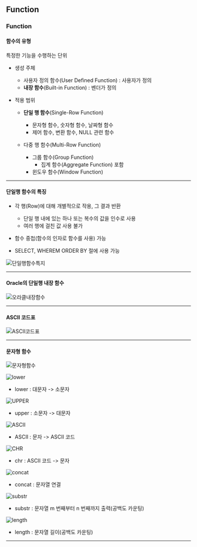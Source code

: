 ## Function
### Function
#### 함수의 유형
특정한 기능을 수행하는 단위

- 생성 주체
  - 사용자 정의 함수(User Defined Function) : 사용자가 정의
  - **내장 함수**(Built-in Function) : 벤더가 정의

    
- 적용 범위
  - **단일 행 함수**(Single-Row Function)
    - 문자형 함수, 숫자형 함수, 날짜형 함수
    - 제어 함수, 변환 함수, NULL 관련 함수
 
  - 다중 행 함수(Multi-Row Function)
    - 그룹 함수(Group Function)
      - 집계 함수(Aggregate Function) 포함
    - 윈도우 함수(Window Function)


---

#### 단일행 함수의 특징
- 각 행(Row)에 대해 개별적으로 작용, 그 결과 반환
  - 단일 행 내에 있는 하나 또는 복수의 값을 인수로 사용
  - 여러 행에 걸친 값 사용 불가

- 함수 중첩(함수의 인자로 함수를 사용) 가능

- SELECT, WHEREM ORDER BY 절에 사용 가능

![단일행함수특지](https://github.com/silverywaves/IT_ACADEMY/assets/155939946/4d8f74e6-5739-4822-aeab-420634772b9b)



---

#### Oracle의 단일행 내장 함수

![오라클내장함수](https://github.com/silverywaves/IT_ACADEMY/assets/155939946/2f352ee3-7ee9-4568-8195-6d629c3f945b)


---

#### ASCII 코드표

![ASCII코드표](https://github.com/silverywaves/IT_ACADEMY/assets/155939946/dd906ba3-238d-490c-8c65-9cfeed6b66af)


---

#### 문자형 함수

![문자형함수](https://github.com/silverywaves/IT_ACADEMY/assets/155939946/9c501bd2-ef00-4df5-9b51-ba40569e2c44)


![lower](https://github.com/silverywaves/IT_ACADEMY/assets/155939946/278103f9-7721-4c94-88e9-c9986e73fe46)

- lower : 대문자 -> 소문자


![UPPER](https://github.com/silverywaves/IT_ACADEMY/assets/155939946/956ebe93-06c4-42ae-a1ed-dd6510ab51d5)

- upper : 소문자 -> 대문자

![ASCII](https://github.com/silverywaves/IT_ACADEMY/assets/155939946/c52101c2-f671-4a6b-aa9f-de640bd4ce81)


- ASCII : 문자 -> ASCII 코드
  

![CHR](https://github.com/silverywaves/IT_ACADEMY/assets/155939946/a8b9c506-afc2-4c12-8b96-ba50a17c8ad5)

- chr : ASCII 코드 -> 문자


![concat](https://github.com/silverywaves/IT_ACADEMY/assets/155939946/bf28a42c-421d-4203-8b88-2d5ea196430a)


- concat  : 문자열 연결


![substr](https://github.com/silverywaves/IT_ACADEMY/assets/155939946/0211097f-d33b-46fb-b5d2-06d342b787a6)


- substr : 문자열 m 번째부터 n 번째까지 출력(공백도 카운팅)


![length](https://github.com/silverywaves/IT_ACADEMY/assets/155939946/4ec536a0-8844-4e4a-afa9-7922c8bc61d6)

- length : 문자열 길이(공백도 카운팅)


---







